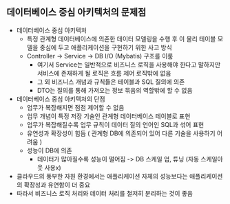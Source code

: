 ## 데이터베이스 중심 아키텍처의 문제점

* 데이터베이스 중심 아키텍처
  * 특정 관계형 데이터베이스에 의존한 데이터 모델링을 수행 후 이 물리 테이블 모델을 중심에 두고 애플리케이션을 구현하기 위한 사고 방식
  * Controller -> Service -> DB I/O (Mybatis) 구조를 이룸
    * 여기서 Service는 일반적으로 비즈니스 로직을 사용해야 한다고 말하지만 서비스에 존재하게 될 로직은 흐름 제어 로직밖에 없음
    * 그 외 비즈니스 개념과 규칙들은 테이블과 SQL 질의에 의존
    * DTO는 질의를 통해 가져오는 정보 묶음의 역할밖에 할 수 없음
* 데이터베이스 중심 아키텍처의 단점
  * 업무가 복잡해지면 점점 제어할 수 없음
  * 업무 개념이 특정 저장 기술인 관계형 데이터베이스 테이블로 표현
  * 업무가 복잡해질수록 업무 규칙이 데이터 질의 언어인 SQL과 섞어 표현
  * 유연성과 확장성이 힘듬 ( 관계형 DB에 의존되어 있어 다른 기술을 사용하기 어려움 )
  * 성능이 DB에 의존
    * 데이터가 많아질수록 성능이 떨어짐 -> DB 스케일 업, 튜닝 (자동 스케일아웃 사용x)
* 클라우드의 풍부한 자원 환경에서는 애플리케이션 자체의 성능보다는 애플리케이션의 확장성과 유연함이 더 중요
* 따라서 비즈니스 로직 처리와 데이터 처리를 철저히 분리하는 것이 좋음